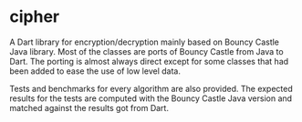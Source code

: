cipher
======

A Dart library for encryption/decryption mainly based on Bouncy Castle Java library. 
Most of the classes are ports of Bouncy Castle from Java to Dart. The porting is almost
always direct except for some classes that had been added to ease the use of low level
data.

Tests and benchmarks for every algorithm are also provided. The expected results for 
the tests are computed with the Bouncy Castle Java version and matched against the 
results got from Dart.
